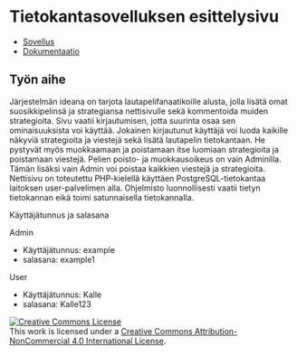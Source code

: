 # Tietokantasovelluksen esittelysivu


* [Sovellus](http://pesjoona.users.cs.helsinki.fi/pelit/)
* [Dokumentaatio](doc/dokumentaatio.pdf)

## Työn aihe

Järjestelmän ideana on tarjota lautapelifanaatikoille alusta, jolla lisätä omat suosikkipelinsä ja strategiansa nettisivulle sekä kommentoida muiden strategioita. Sivu vaatii kirjautumisen, jotta suurinta osaa sen ominaisuuksista voi käyttää. Jokainen kirjautunut käyttäjä voi luoda kaikille näkyviä strategioita ja viestejä sekä lisätä lautapelin tietokantaan. He pystyvät myös muokkaamaan ja poistamaan itse luomiaan strategioita ja poistamaan viestejä. Pelien poisto- ja muokkausoikeus on vain Adminilla. Tämän lisäksi vain Admin voi poistaa kaikkien viestejä ja strategioita. Nettisivu on toteutettu PHP-kielellä käyttäen PostgreSQL-tietokantaa laitoksen user-palvelimen alla. Ohjelmisto luonnollisesti vaatii tietyn tietokannan eikä toimi satunnaisella tietokannalla.

Käyttäjätunnus ja salasana

Admin
* Käyttäjätunnus: example
* salasana: example1

User
* Käyttäjätunnus: Kalle
* salasana: Kalle123


<a rel="license" href="http://creativecommons.org/licenses/by-nc/4.0/"><img alt="Creative Commons License" style="border-width:0" src="https://i.creativecommons.org/l/by-nc/4.0/88x31.png" /></a><br />This work is licensed under a <a rel="license" href="http://creativecommons.org/licenses/by-nc/4.0/">Creative Commons Attribution-NonCommercial 4.0 International License</a>.




